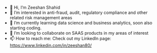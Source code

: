 - 👋 Hi, I’m Zeeshan Shahid
- 👀 I’m interested in anti-fraud, audit, regulatory compliance and other related risk management areas
- 🌱 I’m currently learning data science and business analytics, soon also starting coding.
- 💞️ I’m looking to collaborate on SAAS products in my areas of interest
- 📫 How to reach me: Check out my LinkedIn page: https://www.linkedin.com/in/zeeshan80/

<!---
zee-shah/zee-shah is a ✨ special ✨ repository because its `README.md` (this file) appears on your GitHub profile.
You can click the Preview link to take a look at your changes.
--->
